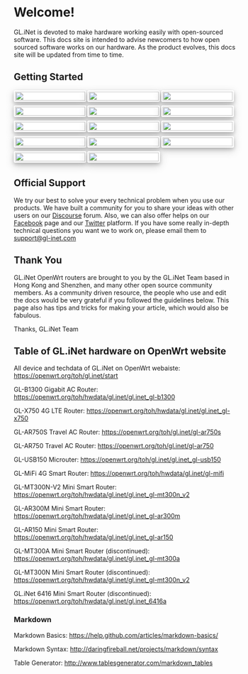 # Welcome! 

GL.iNet is devoted to make hardware working easily with open-sourced software. This docs site is intended to advise newcomers to how open sourced software works on our hardware. As the product evolves, this docs site will be updated from time to time.

<style>
    .row1, .row2 {
	font-family: 'Lato', sans-serif;
	font-size: 15px !important;
	display: block;
	margin: 0px;
}
    .row-box {
	float: left;
	width: 100%;
	margin-bottom: 25px;
	display: grid;
	grid-template-columns: 33% 33% 33%;
	grid-template-rows: 20% 20% 20% 20% 20%;
}
    .box-0, .box-1, .box-2, .box-3, .box-4, .box-5, .box-6, .box-7, .box-8, .box-9, .box-10, .box-11, .box-12, .box-13 {
    float: left;
    width: 95%;
    margin-right: 2%;
    margin-bottom: 5%;
    background-color: #FFFFFF;
    box-shadow: 0 4px 8px 0 rgba(0, 0, 0, 0.2), 0 6px 20px 0 rgba(0,0,     0, 0.19);
    border-radius: 3px;
    border-style: solid;
    border-color: #ffffff
}
	.box-0:hover, .box-1:hover, .box-2:hover, .box-3:hover, .box-4:hover, .box-5:hover, .box-6:hover, .box-7:hover, .box-8:hover, .box-9:hover, .box-10:hover, .box-11:hover, .box-12:hover, box-13:hover {
    border-color: #b6bde3 !important;
}
	@media only screen and (max-width: 30em) {
    	.row-box {
        grid-template-columns: 50% 50%;
        grid-template-rows: 14.28% 14.28% 14.28% 14.28% 14.28% 14.28% 14.28%;
    	}
}
</style>

<h2>Getting Started</h2>
<div class="row1">
	<div class="row-box">
        <div class="box-0">
            <a href="https://docs.gl-inet.com/en/3/setup/mini_router/first-time_setup/">
            	<img src="https://static.gl-inet.com/docs/en/3/home/docs_icon_mini.png" class="image" width=100%>
            </a>
        </div>
    	<div class="box-1">
    		<a href="https://docs.gl-inet.com/en/3/setup/travel_ac_router/first-time_setup/">
            	<img src="https://static.gl-inet.com/docs/en/3/home/docs_icon_750.png" width=100%>
            </a>
    	</div>
    	<div class="box-2">
    		<a href="https://docs.gl-inet.com/en/3/setup/slate/first-time_setup/">
            	<img src="https://static.gl-inet.com/docs/en/3/home/docs_icon_750s.png" width=100%>
            </a>
    	</div>
        <div class="box-3">
        	<a href="https://docs.gl-inet.com/en/3/setup/4g_smart_router/first-time_setup/">
            	<img src="https://static.gl-inet.com/docs/en/3/home/docs_icon_mifi.png" width=100%>
            </a>
        </div>
        <div class="box-4">
        	<a href="https://docs.gl-inet.com/en/3/setup/spitz/first-time_setup/">
            	<img src="https://static.gl-inet.com/docs/en/3/home/docs_icon_x750.png" width=100%>
            </a>
        </div>
    	<div class="box-5">
    		<a href="https://docs.gl-inet.com/en/3/setup/microuter/first-time_setup/">
            	<img src="https://static.gl-inet.com/docs/en/3/home/docs_icon_usb150.png" width=100%>
            </a>
		</div>
    	<div class="box-6">
        	<a href="https://docs.gl-inet.com/en/3/setup/vixmini/first-time_setup/">
				<img src="https://static.gl-inet.com/docs/en/3/home/docs_icon_vixmini.png" width=100%>
			</a>
		</div>
		<div class="box-7">
        	<a href="https://docs.gl-inet.com/en/3/setup/convexa_b/first-time_setup/">
				<img src="https://static.gl-inet.com/docs/en/3/home/docs_icon_b1300.png" width=100%>
			</a>
		</div>
		<div class="box-8">
        	<a href="https://docs.gl-inet.com/en/3/setup/convexa_s/first-time_setup/">
				<img src="https://static.gl-inet.com/docs/en/3/home/docs_icon_s1300.png" width=100%>
			</a>
		</div>
		<div class="box-9">
        	<a href="https://docs.gl-inet.com/en/3/setup/microuter-n300/first-time_setup/">
				<img src="https://static.gl-inet.com/docs/en/3/home/docs_icon_microuter-n300.png" width=100%>
			</a>
		</div>	
		<div class="box-10">
        	<a href="https://docs.gl-inet.com/en/3/setup/brume/first-time_setup/">
				<img src="https://static.gl-inet.com/docs/en/3/setup/brume/docs_icon_mv1000" width=100%>
			</a>
		</div>	
		<div class="box-11">
        	<a href="https://docs.gl-inet.com/en/3/setup/mudi/first-time_setup/">
				<img src="https://static.gl-inet.com/docs/en/3/home/docs_icon_e750.png" width=100%>
			</a>
		</div>
		<div class="box-12">
        	<a href="https://static.gl-inet.com/www/images/products/gl-x1200/GL-X1200_user-manual.pdf">
				<img src="https://static.gl-inet.com/docs/en/3/home/docs_icon_x1200.png" width=100%>
			</a>
		</div>	
		<div class="box-13">
        	<a href="https://docs.gl-inet.com/en/3/setup/cirrus/first-time_setup/">
				<img src="https://static.gl-inet.com/docs/en/3/setup/cirrus/docs_icon_ap1300.png" width=100%>
			</a>
		</div>
	</div>
</div>

<br>
<h2 id="official-support">Official Support</h2>
<p>We try our best to solve your every technical problem when you use our products. We have built a community for you to share your ideas with other users on our <a href="https://forum.gl-inet.com/">Discourse</a> forum. Also, we can also offer helps on our <a href="https://www.facebook.com/gl.inet.wifi/">Facebook</a> page and our <a href="https://twitter.com/GLiNetWiFi">Twitter</a> platform. If you have some really in-depth technical questions you want we to work on, please email them to <a href="mailto:support@gl-inet.com">support@gl-inet.com</a> </p>
<h2 id="thank-you">Thank You</h2>
<p>GL.iNet OpenWrt routers are brought to you by the GL.iNet Team based in Hong Kong and Shenzhen, and many other open source community members. As a community driven resource, the people who use and edit the docs would be very grateful if you followed the guidelines below. This page also has tips and tricks for making your article, which would also be fabulous.</p>
<p>Thanks, GL.iNet Team</p>

<h2 id="toh_openwrt">Table of GL.iNet hardware on OpenWrt website</h2>
<p>All device and techdata of GL.iNet on OpenWrt webaiste: <a href="https://openwrt.org/toh/gl.inet/start" target="_blank">https://openwrt.org/toh/gl.inet/start</a></p>
<p>GL-B1300 Gigabit AC Router: <a href="https://openwrt.org/toh/hwdata/gl.inet/gl.inet_gl-b1300" target="_blank">https://openwrt.org/toh/hwdata/gl.inet/gl.inet_gl-b1300</a></p>
<p>GL-X750 4G LTE Router: <a href="https://openwrt.org/toh/hwdata/gl.inet/gl.inet_gl-x750" target="_blank">https://openwrt.org/toh/hwdata/gl.inet/gl.inet_gl-x750</a></p>
<p>GL-AR750S Travel AC Router: <a href="https://openwrt.org/toh/gl.inet/gl-ar750s" target="_blank">https://openwrt.org/toh/gl.inet/gl-ar750s</a></p>
<p>GL-AR750 Travel AC Router: <a href="https://openwrt.org/toh/gl.inet/gl-ar750" target="_blank">https://openwrt.org/toh/gl.inet/gl-ar750</a></p>
<p>GL-USB150 Microuter: <a href="https://openwrt.org/toh/gl.inet/gl.inet_gl-usb150" target="_blank">https://openwrt.org/toh/gl.inet/gl.inet_gl-usb150</a></p>
<p>GL-MiFi 4G Smart Router: <a href="https://openwrt.org/toh/hwdata/gl.inet/gl-mifi" target="_blank">https://openwrt.org/toh/hwdata/gl.inet/gl-mifi</a></p>
<p>GL-MT300N-V2 Mini Smart Router: <a href="https://openwrt.org/toh/hwdata/gl.inet/gl.inet_gl-mt300n_v2" target="_blank">https://openwrt.org/toh/hwdata/gl.inet/gl.inet_gl-mt300n_v2</a></p>
<p>GL-AR300M Mini Smart Router: <a href="https://openwrt.org/toh/hwdata/gl.inet/gl.inet_gl-ar300m" target="_blank">https://openwrt.org/toh/hwdata/gl.inet/gl.inet_gl-ar300m</a></p>
<p>GL-AR150 Mini Smart Router: <a href="https://openwrt.org/toh/hwdata/gl.inet/gl.inet_gl-ar150" target="_blank">https://openwrt.org/toh/hwdata/gl.inet/gl.inet_gl-ar150</a></p>
<p>GL-MT300A Mini Smart Router (discontinued): <a href="https://openwrt.org/toh/hwdata/gl.inet/gl.inet_gl-mt300a" target="_blank">https://openwrt.org/toh/hwdata/gl.inet/gl.inet_gl-mt300a</a></p>
<p>GL-MT300N Mini Smart Router (discontinued): <a href="https://openwrt.org/toh/hwdata/gl.inet/gl.inet_gl-mt300n_v2" target="_blank">https://openwrt.org/toh/hwdata/gl.inet/gl.inet_gl-mt300n_v2</a></p>
<p>GL.iNet 6416 Mini Smart Router (discontinued): <a href="https://openwrt.org/toh/hwdata/gl.inet/gl.inet_6416a" target="_blank">https://openwrt.org/toh/hwdata/gl.inet/gl.inet_6416a</a></p>


<h3 id="markdown">Markdown</h3>
<p>Markdown Basics: <a href="https://help.github.com/articles/markdown-basics/">https://help.github.com/articles/markdown-basics/</a></p>
<p>Markdown Syntax: <a href="http://daringfireball.net/projects/markdown/syntax">http://daringfireball.net/projects/markdown/syntax</a></p>
<p>Table Generator: <a href="http://www.tablesgenerator.com/markdown_tables">http://www.tablesgenerator.com/markdown_tables</a></p>






